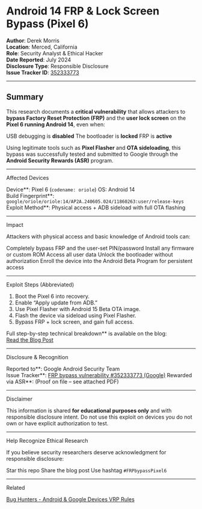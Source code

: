 # Android 14 FRP & Lock Screen Bypass (Pixel 6)
**Author**: Derek Morris  
**Location**: Merced, California  
**Role**: Security Analyst & Ethical Hacker  
**Date Reported**: July 2024  
**Disclosure Type**: Responsible Disclosure  
**Issue Tracker ID**: [352333773](https://issuetracker.google.com/issues/352333773)

---

## Summary

This research documents a **critical vulnerability** that allows attackers to **bypass Factory Reset Protection (FRP)** and the **user lock screen** on the **Pixel 6 running Android 14**, even when:

USB debugging is **disabled**
The bootloader is **locked**
FRP is **active**

Using legitimate tools such as **Pixel Flasher** and **OTA sideloading**, this bypass was successfully tested and submitted to Google through the **Android Security Rewards (ASR)** program.

---

Affected Devices

Device**: Pixel 6 (`codename: oriole`)
OS: Android 14  
Build Fingerprint**: `google/oriole/oriole:14/AP2A.240605.024/11860263:user/release-keys`
Exploit Method**: Physical access + ADB sideload with full OTA flashing

---

Impact

Attackers with physical access and basic knowledge of Android tools can:

Completely bypass FRP and the user-set PIN/password
Install any firmware or custom ROM
Access all user data
Unlock the bootloader without authorization
Enroll the device into the Android Beta Program for persistent access

---

Exploit Steps (Abbreviated)

1. Boot the Pixel 6 into recovery.
2. Enable “Apply update from ADB.”
3. Use Pixel Flasher with Android 15 Beta OTA image.
4. Flash the device via sideload using Pixel Flasher.
5. Bypass FRP + lock screen, and gain full access.

Full step-by-step technical breakdown** is available on the blog:  
[Read the Blog Post](https://frp-bypass-derek.blogspot.com/2025/07/bypassing-frp-and-lock-screen-on-pixel.html)

---

Disclosure & Recognition

Reported to**: Google Android Security Team  
Issue Tracker**: [FRP bypass vulnerability #352333773 (Google)](https://issuetracker.google.com/issues/352333773)
Rewarded via ASR**:  (Proof on file – see attached PDF)

---

Disclaimer

This information is shared **for educational purposes only** and with responsible disclosure intent. Do not use this exploit on devices you do not own or have explicit authorization to test.

---

Help Recognize Ethical Research

If you believe security researchers deserve acknowledgment for responsible disclosure:

Star this repo
Share the blog post
Use hashtag `#FRPbypassPixel6`

---

Related

[Bug Hunters - Android & Google Devices VRP Rules](https://bughunters.google.com/about/rules/6171833274204160/android-and-google-devices-security-reward-program-rules)
